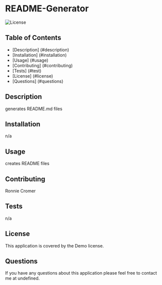 # README-Generator
  ![License](https://img.shields.io/badge/License-Demo-blue.svg)
  
  ## Table of Contents
  * [Description] (#description)
  * [Installation] (#installation)
  * [Usage] (#usage)
  * [Contributing] (#contributing)
  * [Tests] (#test)
  * [License] (#license)
  * [Questions] (#questions)
## Description
generates README.md files
## Installation
n/a
## Usage
creates README files
## Contributing
Ronnie Cromer
## Tests
n/a
## License
This application is covered by the Demo license.
## Questions
If you have any questions about this application please feel free to contact me at undefined.
  